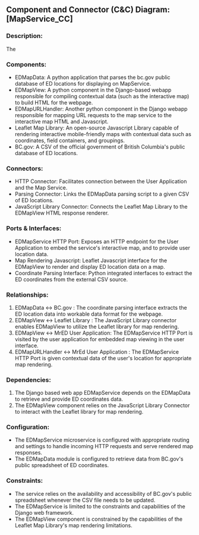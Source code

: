 ## Component and Connector (C&C) Diagram: [MapService_CC]

### Description:
The 

### Components:
- EDMapData: A python application that parses the bc.gov public database of ED locations for displaying on MapService.
- EDMapView: A python component in the Django-based webapp responsible for compiling contextual data (such as the interactive map) to build HTML for the webpage.
- EDMapURLHandler: Another python component in the Django webapp responsible for mapping URL requests to the map service to the interactive map HTML and Javascript.
- Leaflet Map Library: An open-source Javascript Library capable of rendering interactive mobile-friendly maps with contextual data such as coordinates, field containers, and groupings.
- BC.gov: A CSV of the official government of British Columbia's public database of ED locations.

### Connectors:
- HTTP Connector: Facilitates connection between the User Application and the Map Service.
- Parsing Connector: Links the EDMapData parsing script to a given CSV of ED locations.
- JavaScript Library Connector: Connects the Leaflet Map Library to the EDMapView HTML response renderer.

### Ports & Interfaces:
- EDMapService HTTP Port: Exposes an HTTP endpoint for the User Application to embed the service's interactive map, and to provide user location data.
- Map Rendering Javascript: Leaflet Javascript interface for the EDMapView to render and display ED location data on a map.
- Coordinate Parsing Interface: Python integrated interfaces to extract the ED coordinates from the external CSV source.

### Relationships:
1. EDMapData <-> BC.gov : The coordinate parsing interface extracts the ED location data into workable data format for the webpage.
2. EDMapView <-> Leaflet Library : The JavaScript Library connector enables EDMapView to utilize the Leaflet library for map rendering.
3. EDMapView <-> MrED User Application: The EDMapService HTTP Port is visited by the user application for embedded map viewing in the user interface.
4. EDMapURLHandler <-> MrEd User Application : The EDMapService HTTP Port is given contextual data of the user's location for appropriate map rendering.

### Dependencies:
1. The Django based web app EDMapService depends on the EDMapData to retrieve and provide ED coordinates data.
2. The EDMapView component relies on the JavaScript Library Connector to interact with the Leaflet library for map rendering.

### Configuration:
- The EDMapService microservice is configured with appropriate routing and settings to handle incoming HTTP requests and serve rendered map responses.
- The EDMapData module is configured to retrieve data from BC.gov's public spreadsheet of ED coordinates.

### Constraints:
- The service relies on the availability and accessibility of BC.gov's public spreadsheet whenever the CSV file needs to be updated.
- The EDMapService is limited to the constraints and capabilities of the Django web framework.
- The EDMapView component is constrained by the capabilities of the Leaflet Map Library's map rendering limitations.
